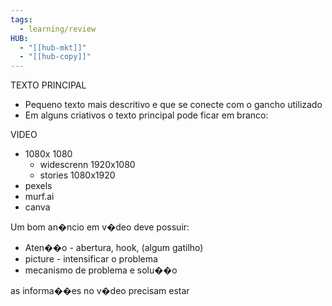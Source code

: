 ```yaml
---
tags:
  - learning/review
HUB:
  - "[[hub-mkt]]"
  - "[[hub-copy]]"
---
```



TEXTO PRINCIPAL
- Pequeno texto mais descritivo e que se conecte com o gancho utilizado
- Em alguns criativos o texto principal pode ficar em branco:

VIDEO
- 1080x 1080
	- widescrenn 1920x1080
	- stories 1080x1920
- pexels
- murf.ai
- canva

Um bom an�ncio em v�deo deve possuir:
- Aten��o - abertura, hook, (algum gatilho)
- picture - intensificar o problema 
- mecanismo de problema e solu��o

as informa��es no v�deo precisam estar 